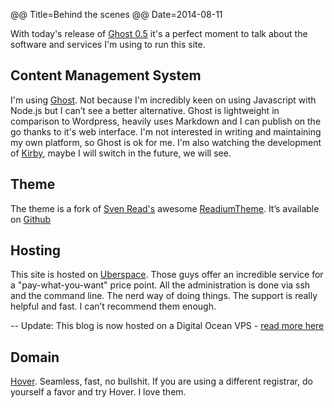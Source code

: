 @@ Title=Behind the scenes
@@ Date=2014-08-11

With today's release of [Ghost 0.5](http://blog.ghost.org/ghost-0-5/) it's a perfect moment to talk about the software and services I'm using to run this site.

## Content Management System

I'm using [Ghost](https://ghost.org). Not because I'm incredibly keen on using Javascript with Node.js but I can’t see a better alternative. Ghost is lightweight in comparison to Wordpress, heavily uses Markdown and I can publish on the go thanks to it's web interface. I'm not interested in writing and maintaining my own platform, so Ghost is ok for me.
I'm also watching the development of [Kirby](http://getkirby.com), maybe I will switch in the future, we will see.

## Theme

The theme is a fork of [Sven Read's](https://github.com/starburst1977) awesome [ReadiumTheme](https://github.com/starburst1977/readium).  It’s available on [Github](https://github.com/martinhartlorg/martinhartlorg-theme)

## Hosting

This site is hosted on [Uberspace](https://uberspace.de). Those guys offer an incredible service for a "pay-what-you-want" price point. All the administration is done via ssh and the command line. The nerd way of doing things.  The support is really helpful and fast. I can’t recommend them enough.

-- Update: This blog is now hosted on a Digital Ocean VPS - [read more here](http://martinhartl.org/digital-ocean/)

## Domain

[Hover](https://www.hover.com). Seamless, fast, no bullshit. If you are using a different registrar, do yourself a favor and try Hover. I love them.
